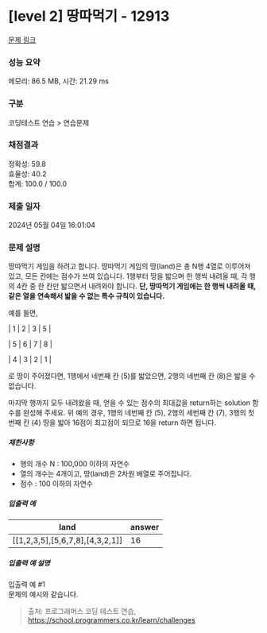 # [level 2] 땅따먹기 - 12913 

[문제 링크](https://school.programmers.co.kr/learn/courses/30/lessons/12913) 

### 성능 요약

메모리: 86.5 MB, 시간: 21.29 ms

### 구분

코딩테스트 연습 > 연습문제

### 채점결과

정확성: 59.8<br/>효율성: 40.2<br/>합계: 100.0 / 100.0

### 제출 일자

2024년 05월 04일 16:01:04

### 문제 설명

<p>땅따먹기 게임을 하려고 합니다. 땅따먹기 게임의 땅(land)은 총 N행 4열로 이루어져 있고, 모든 칸에는 점수가 쓰여 있습니다. 1행부터 땅을 밟으며 한 행씩 내려올 때, 각 행의 4칸 중 한 칸만 밟으면서 내려와야 합니다. <strong>단, 땅따먹기 게임에는 한 행씩 내려올 때, 같은 열을 연속해서 밟을 수 없는 특수 규칙이 있습니다.</strong> </p>

<p>예를 들면, </p>

<p>| 1 | 2 | 3 | 5 |</p>

<p>| 5 | 6 | 7 | 8 |</p>

<p>| 4 | 3 | 2 | 1 |</p>

<p>로 땅이 주어졌다면, 1행에서 네번째 칸 (5)를 밟았으면, 2행의 네번째 칸 (8)은 밟을 수 없습니다. </p>

<p>마지막 행까지 모두 내려왔을 때, 얻을 수 있는 점수의 최대값을 return하는 solution 함수를 완성해 주세요. 위 예의 경우, 1행의 네번째 칸 (5), 2행의 세번째 칸 (7), 3행의 첫번째 칸 (4) 땅을 밟아 16점이 최고점이 되므로 16을 return 하면 됩니다.</p>

<h5>제한사항</h5>

<ul>
<li>행의 개수 N : 100,000 이하의 자연수</li>
<li>열의 개수는 4개이고, 땅(land)은 2차원 배열로 주어집니다.</li>
<li>점수 : 100 이하의 자연수</li>
</ul>

<h5>입출력 예</h5>
<table class="table">
        <thead><tr>
<th>land</th>
<th>answer</th>
</tr>
</thead>
        <tbody><tr>
<td>[[1,2,3,5],[5,6,7,8],[4,3,2,1]]</td>
<td>16</td>
</tr>
</tbody>
      </table>
<h5>입출력 예 설명</h5>

<p>입출력 예 #1<br>
문제의 예시와 같습니다.</p>


> 출처: 프로그래머스 코딩 테스트 연습, https://school.programmers.co.kr/learn/challenges